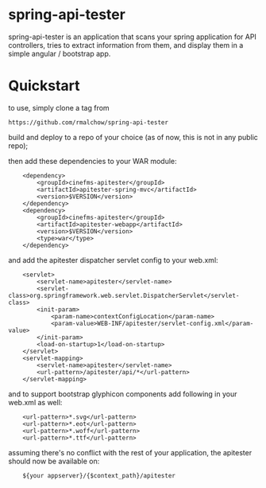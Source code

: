 spring-api-tester
=================

spring-api-tester is an application that scans your spring application 
for API controllers, tries to extract information from them, and 
display them in a simple angular / bootstrap app. 

Quickstart
=================

to use, simply clone a tag from 

	https://github.com/rmalchow/spring-api-tester

build and deploy to a repo of your choice (as of now, this is not in 
any public repo);

then add these dependencies to your WAR module:

		<dependency>
			<groupId>cinefms-apitester</groupId>
			<artifactId>apitester-spring-mvc</artifactId>
			<version>$VERSION</version>
		</dependency>
		<dependency>
			<groupId>cinefms-apitester</groupId>
			<artifactId>apitester-webapp</artifactId>
			<version>$VERSION</version>
			<type>war</type>
		</dependency>
 
 and add the apitester dispatcher servlet config to your web.xml:
 
 
		<servlet>
			<servlet-name>apitester</servlet-name>
			<servlet-class>org.springframework.web.servlet.DispatcherServlet</servlet-class>
			<init-param>
		        <param-name>contextConfigLocation</param-name>
		        <param-value>WEB-INF/apitester/servlet-config.xml</param-value>
	    	</init-param>
	    	<load-on-startup>1</load-on-startup>
		</servlet>
		<servlet-mapping>
			<servlet-name>apitester</servlet-name>
			<url-pattern>/apitester/api/*</url-pattern>
		</servlet-mapping>

and to support bootstrap glyphicon components add following in your web.xml as well:

		<url-pattern>*.svg</url-pattern>
		<url-pattern>*.eot</url-pattern>
		<url-pattern>*.woff</url-pattern>
		<url-pattern>*.ttf</url-pattern>

assuming there's no conflict with the rest of your application, the
apitester should now be available on:

		${your appserver}/{$context_path}/apitester
		
 		
